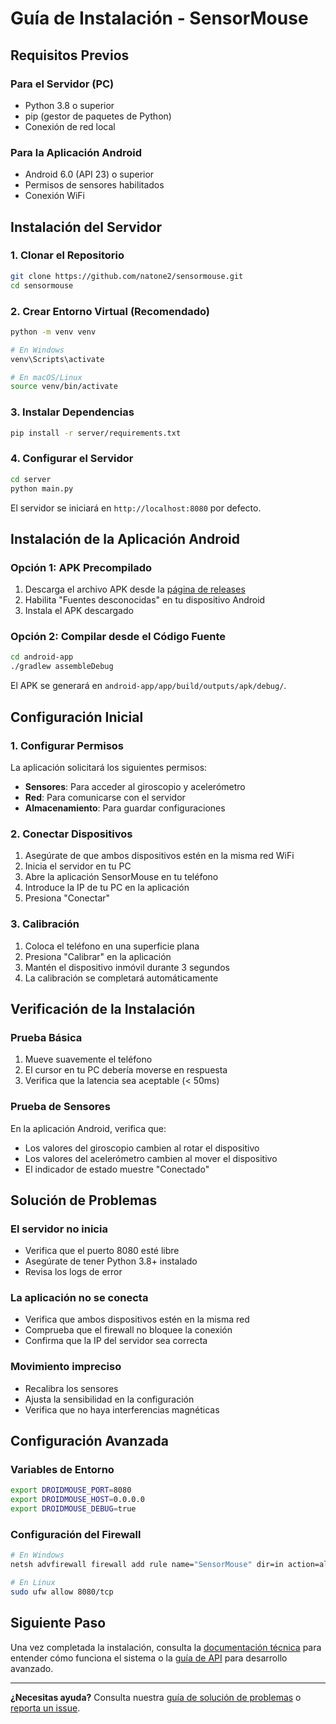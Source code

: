 # Guía de Instalación - SensorMouse

## Requisitos Previos

### Para el Servidor (PC)
- Python 3.8 o superior
- pip (gestor de paquetes de Python)
- Conexión de red local

### Para la Aplicación Android
- Android 6.0 (API 23) o superior
- Permisos de sensores habilitados
- Conexión WiFi

## Instalación del Servidor

### 1. Clonar el Repositorio
```bash
git clone https://github.com/natone2/sensormouse.git
cd sensormouse
```

### 2. Crear Entorno Virtual (Recomendado)
```bash
python -m venv venv

# En Windows
venv\Scripts\activate

# En macOS/Linux
source venv/bin/activate
```

### 3. Instalar Dependencias
```bash
pip install -r server/requirements.txt
```

### 4. Configurar el Servidor
```bash
cd server
python main.py
```

El servidor se iniciará en `http://localhost:8080` por defecto.

## Instalación de la Aplicación Android

### Opción 1: APK Precompilado
1. Descarga el archivo APK desde la [página de releases](releases/sensormouse-debug.apk)
2. Habilita "Fuentes desconocidas" en tu dispositivo Android
3. Instala el APK descargado

### Opción 2: Compilar desde el Código Fuente
```bash
cd android-app
./gradlew assembleDebug
```

El APK se generará en `android-app/app/build/outputs/apk/debug/`.

## Configuración Inicial

### 1. Configurar Permisos
La aplicación solicitará los siguientes permisos:
- **Sensores**: Para acceder al giroscopio y acelerómetro
- **Red**: Para comunicarse con el servidor
- **Almacenamiento**: Para guardar configuraciones

### 2. Conectar Dispositivos
1. Asegúrate de que ambos dispositivos estén en la misma red WiFi
2. Inicia el servidor en tu PC
3. Abre la aplicación SensorMouse en tu teléfono
4. Introduce la IP de tu PC en la aplicación
5. Presiona "Conectar"

### 3. Calibración
1. Coloca el teléfono en una superficie plana
2. Presiona "Calibrar" en la aplicación
3. Mantén el dispositivo inmóvil durante 3 segundos
4. La calibración se completará automáticamente

## Verificación de la Instalación

### Prueba Básica
1. Mueve suavemente el teléfono
2. El cursor en tu PC debería moverse en respuesta
3. Verifica que la latencia sea aceptable (< 50ms)

### Prueba de Sensores
En la aplicación Android, verifica que:
- Los valores del giroscopio cambien al rotar el dispositivo
- Los valores del acelerómetro cambien al mover el dispositivo
- El indicador de estado muestre "Conectado"

## Solución de Problemas

### El servidor no inicia
- Verifica que el puerto 8080 esté libre
- Asegúrate de tener Python 3.8+ instalado
- Revisa los logs de error

### La aplicación no se conecta
- Verifica que ambos dispositivos estén en la misma red
- Comprueba que el firewall no bloquee la conexión
- Confirma que la IP del servidor sea correcta

### Movimiento impreciso
- Recalibra los sensores
- Ajusta la sensibilidad en la configuración
- Verifica que no haya interferencias magnéticas

## Configuración Avanzada

### Variables de Entorno
```bash
export DROIDMOUSE_PORT=8080
export DROIDMOUSE_HOST=0.0.0.0
export DROIDMOUSE_DEBUG=true
```

### Configuración del Firewall
```bash
# En Windows
netsh advfirewall firewall add rule name="SensorMouse" dir=in action=allow protocol=TCP localport=8080

# En Linux
sudo ufw allow 8080/tcp
```

## Siguiente Paso

Una vez completada la instalación, consulta la [documentación técnica](TECHNICAL_SPECS.md) para entender cómo funciona el sistema o la [guía de API](API.md) para desarrollo avanzado.

---

**¿Necesitas ayuda?** Consulta nuestra [guía de solución de problemas](TROUBLESHOOTING.md) o [reporta un issue](https://github.com/natone2/sensormouse/issues). 